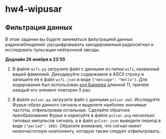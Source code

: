 # hw4-wipusar
## Фильтрация данных

В этом задании вы будете заниматься фильтрацией данных радионаблюдений: расшифровывать закодированный радиосигнал и исследовать пульсации нейтронной звезды.

**Дедлайн 26 ноября в 23:55**

1. В файле `wifi.py` загрузите файл с данными из папки `wifi`, названный вашей фамилией. Декодируйте содержимое в ASCII строку и запишите её в файл `wifi.json` в виде `{"message": "Hello"}`. Для кодирования был использован [код Баркера](https://ru.wikipedia.org/wiki/Последовательность_Баркера) длинной 11, причём каждый его элемент повторен 5 раз. 

2. В файле `pulsar.py` загрузите файл с данными `pulsar.dat`. Исследуйте Фурье-образ данного сигнала и выделете наиболее значимые частоты, отфильтровав остальные. Сделайте обратное преобразование Фурье и нарисуйте в файле `pulsar.png` несколько типовых импульсов сигнала, а в файл `pulsar.json` выведите период в виде `{"period": 100}`. Обратите внимание, что сигнал имеет низкочастотную компоненту, которую также следует отфильтровать.
